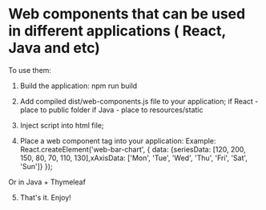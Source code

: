 # Web components that can be used in different applications ( React, Java and etc)

To use them:
1. Build the application: 
  npm run build

2. Add compiled dist/web-components.js file to your application;
  if React - place to public folder
  if Java - place to resources/static

3. Inject script into html file; 
  <script type="text/javascript" src="/web-components.js"></script>

4. Place a web component tag into your application:
Example:
React.createElement('web-bar-chart', { data: {seriesData: [120, 200, 150, 80, 70, 110, 130],xAxisData: ['Mon', 'Tue', 'Wed', 'Thu', 'Fri', 'Sat', 'Sun']} });

Or in Java + Thymeleaf
 <script th:inline="javascript">
        document.addEventListener('DOMContentLoaded', function () {
            const chartData = {seriesData: [120, 200, 150, 80, 70, 110, 130], xAxisData: ['Mon', 'Tue', 'Wed', 'Thu', 'Fri', 'Sat', 'Sun']};
            const chartElement = document.createElement('web-bar-chart');
            chartElement.setAttribute('data', JSON.stringify(chartData));
            document.body.appendChild(chartElement);
        });
    </script>
  
5. That's it. Enjoy!